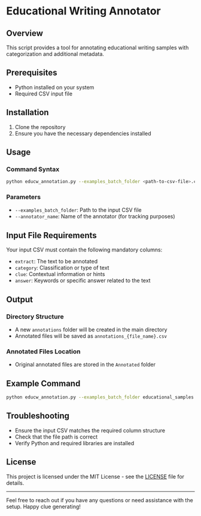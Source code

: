 # Educational Writing Annotator

## Overview
This script provides a tool for annotating educational writing samples with categorization and additional metadata.

## Prerequisites
- Python installed on your system
- Required CSV input file

## Installation
1. Clone the repository
2. Ensure you have the necessary dependencies installed

## Usage

### Command Syntax
```bash
python educw_annotation.py --examples_batch_folder <path-to-csv-file>.csv --annotator_name <Annotator Name>
```

### Parameters
- `--examples_batch_folder`: Path to the input CSV file
- `--annotator_name`: Name of the annotator (for tracking purposes)

## Input File Requirements

Your input CSV must contain the following mandatory columns:
- `extract`: The text to be annotated
- `category`: Classification or type of text
- `clue`: Contextual information or hints
- `answer`: Keywords or specific answer related to the text

## Output

### Directory Structure
- A new `annotations` folder will be created in the main directory
- Annotated files will be saved as `annotations_{file_name}.csv`

### Annotated Files Location
- Original annotated files are stored in the `Annotated` folder

## Example Command
```bash
python educw_annotation.py --examples_batch_folder educational_samples.csv --annotator_name "Research Team"
```

## Troubleshooting
- Ensure the input CSV matches the required column structure
- Check that the file path is correct
- Verify Python and required libraries are installed

## License

This project is licensed under the MIT License - see the [LICENSE](LICENSE.md) file for details.

---

Feel free to reach out if you have any questions or need assistance with the setup. Happy clue generating!
